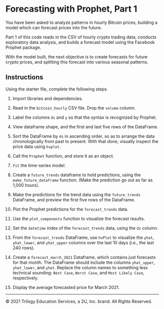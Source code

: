 # Forecasting with Prophet, Part 1

You have been asked to analyze patterns in hourly Bitcoin prices, building a model which can forecast prices into the future.

Part 1 of this code reads in the CSV of hourly crypto trading data, conducts exploratory data analysis, and builds a forecast model using the Facebook Prophet package.

With the model built, the next objective is to create forecasts for future crypto prices, and splitting this forecast into various seasonal patterns.

## Instructions

Using the starter file, complete the following steps.

1. Import libraries and dependencies.

2. Read in the `bitcoin_hourly` CSV file. Drop the `volume` column.

3. Label the columns `ds` and `y` so that the syntax is recognized by Prophet.

4. View dataframe shape, and the first and last five rows of the  DataFrame.

5. Sort the DataFrame by `ds` in ascending order, so as to arrange the data chronologically from past to present. With that done, visually inspect the price data using `hvplot`.

6. Call the `Prophet` function, and store it as an object.

7. `Fit` the time-series model.

8. Create a `future_trends` dataframe to hold predictions, using the `make_future_dataframe` function. (Make the prediction go out as far as 1,000 hours).

9. Make the predictions for the trend data using the `future_trends` DataFrame, and preview the first five rows of the DataFrame.

10. Plot the Prophet predictions for the `forecast_trends` data.

11. Use the `plot_components` function to visualize the forecast results.

12. Set the `datetime` index of the `forecast_trends` data, using the `ds` column.

13. From the `forecast_trends` DataFrame, use `hvPlot` to visualize the `yhat`, `yhat_lower`, and `yhat_upper` columns over the last 10 days (i.e., the last 240 rows).

14. Create a `forecast_march_2021` Dataframe, which contains just forecasts for that month. The DataFrame should include the columns `yhat_upper`, `yhat_lower`, and `yhat`. Replace the column names to something less technical sounding: `Best Case`, `Worst Case`, and `Most Likely Case`, respectively.

15. Display the average forecasted price for March 2021.

---

© 2021 Trilogy Education Services, a 2U, Inc. brand. All Rights Reserved.
